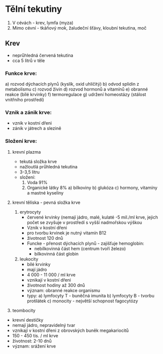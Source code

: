 # Tělní tekutiny 
1. V cévách - krev, lymfa (myza)
2. Mimo cévní - tkáňový mok, žaludeční šťávy, kloubní tekutina, moč 

## Krev
- neprůhledná červená tekutina
- cca 5 litrů v těle 

### Funkce krve:
a) rozvod dýchacích plynů (kyslík, oxid uhličitý)
b) odvod splidin z metabolismu
c) rozvod živin 
d) rozvod hormonů a vitamínů 
e) obranné reakce (bílé krvinky)
f) termoregulace 
g) udržení homeostázy (stálost vnitřního prostředí)

### Vznik a zánik krve:
- vznik v kostní dřeni
- zánik v játrech a slezině 

### Složení krve:
1. krevní plazma
   - tekutá složka krve
   - nažloutlá průhledná tekutina
   - 3-3,5 litru
   - složení:
     1. Voda 91%
     2. Organické látky 8%
        a) bílkoviny
        b) glukóza 
        c) hormony, vitamíny a mastné kyseliny 

2. krevní tělíska - pevná složka krve
   1. erytrocyty
      - červené krvinky (nemají jádro, malé, kulaté
      -5 mil./ml krve, jejich počet se zvyšuje v prostředí s vyšší nadmořskou výškou 
      - Vznik v kostní dřeni
      - pro tvorbu krvinek je nutný vitamín B12
      - životnost 120 dnů 
      - Funcke - přenost dýchacích plynů - zajišťuje hemoglobin:
         - nebílkovinná část hem (centrum tvoří železo)
         - bílkovinná část globin
   2. leukocity
      - bílé krvinky 
      - mají jádro 
      - 4 000 - 11 000 / ml krve
      - vznikají v kostní dřeni 
      - životnost hodiny až 300 dnů
      - význam: obranné reakce organismu 
      - typy:
        a) lymfocyty T - buněčná imunita
        b) lymfocyty B - tvorbu protilátek 
        c) monocity - největší schopnost fagocytózy
3. teombocity
- krevní destičky 
- nemají jádro, nepravidelný tvar
- vznikají v kostní dřeni z obrovských buněk megakariocitů
- 150 - 450 tis. / ml krve 
- životnost: 2-10 dnů 
- význam: srážení krve 